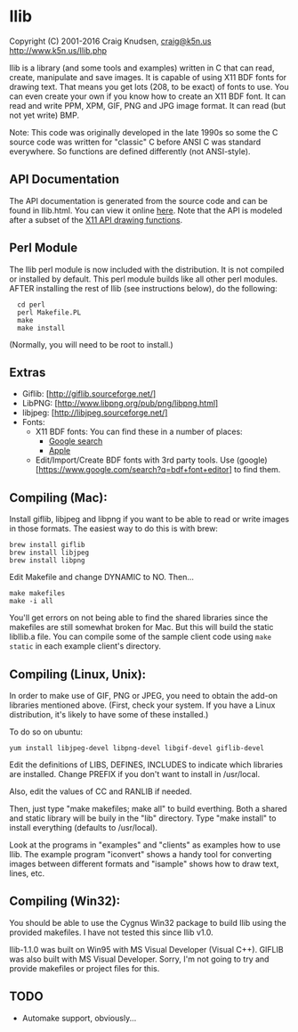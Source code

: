 # Ilib
Copyright (C) 2001-2016 Craig Knudsen, craig@k5n.us
http://www.k5n.us/Ilib.php

Ilib is a library (and some tools and examples) written in C
that can read, create, manipulate and save images.  It is capable
of using X11 BDF fonts for drawing text.  That means you get
lots (208, to be exact) of fonts to use.  You can even create your
own if you know how to create an X11 BDF font.  It can read and
write PPM, XPM, GIF, PNG and JPG image format.  It can read (but not
yet write) BMP.

Note: This code was originally developed in the late 1990s so some the C source
code was written for "classic" C before ANSI C was standard everywhere.
So functions are defined differently (not ANSI-style).

## API Documentation
The API documentation is generated from the source code and can be
found in Ilib.html.  You can view it online
[here](http://www.k5n.us/Ilib.php?topic=API).
Note that the API is modeled after a subset of the
[X11 API drawing functions](https://www.x.org/releases/X11R7.6/doc/libX11/specs/libX11/libX11.html#graphics_functions).


## Perl Module
The Ilib perl module is now included with the distribution.  It is not
compiled or installed by default.  This perl module builds like all other
perl modules.  AFTER installing the rest of Ilib (see instructions below),
do the following:
```
  cd perl
  perl Makefile.PL
  make
  make install
```
(Normally, you will need to be root to install.)


## Extras
- Giflib: [http://giflib.sourceforge.net/]
- LibPNG: [http://www.libpng.org/pub/png/libpng.html]
- libjpeg: [http://libjpeg.sourceforge.net/]
- Fonts:
  - X11 BDF fonts: You can find these in a number of places:
    - [Google search](https://www.google.com/search?q=timR24.bdf)
    - [Apple](https://opensource.apple.com/source/X11fonts/X11fonts-10.2/font-adobe-100dpi/font-adobe-100dpi-X11R7.0-1.0.0/)
  - Edit/Import/Create BDF fonts with 3rd party tools.  Use (google)[https://www.google.com/search?q=bdf+font+editor] to find them.

## Compiling (Mac):

Install giflib, libjpeg and libpng if you want to be able to
read or write images in those formats.
The easiest way to do this is with brew:

```
brew install giflib
brew install libjpeg
brew install libpng
```
Edit Makefile and change DYNAMIC to NO. Then...
```
make makefiles
make -i all
```
You'll get errors on not being able to find the shared libraries since
the makefiles are still somewhat broken for Mac.  But this will build
the static libIlib.a file.  You can compile some of the sample client
code using ```make static``` in each example client's directory.

## Compiling (Linux, Unix):

In order to make use of GIF, PNG or JPEG, you need to obtain the
add-on libraries mentioned above.  (First, check your system.  If
you have a Linux distribution, it's likely to have some of these
installed.)

To do so on ubuntu:

    yum install libjpeg-devel libpng-devel libgif-devel giflib-devel

Edit the definitions of LIBS, DEFINES, INCLUDES to indicate which
libraries are installed.  Change PREFIX if you don't want to install
in /usr/local.

Also, edit the values of CC and RANLIB if needed.

Then, just type "make makefiles; make all" to build everthing.
Both a shared and static library will be buily in the "lib" directory.
Type "make install" to install everything (defaults to /usr/local).

Look at the programs in "examples" and "clients" as examples how to use
Ilib.  The example program "iconvert" shows a handy tool for converting
images between different formats and "isample" shows how to draw text,
lines, etc.

## Compiling (Win32):

You should be able to use the Cygnus Win32 package to build Ilib using the
provided makefiles.  I have not tested this since Ilib v1.0.

Ilib-1.1.0 was built on Win95 with MS Visual Developer (Visual
C++).  GIFLIB was also built with MS Visual Developer.  Sorry, I'm not
going to try and provide makefiles or project files for this.

## TODO
- Automake support, obviously...
